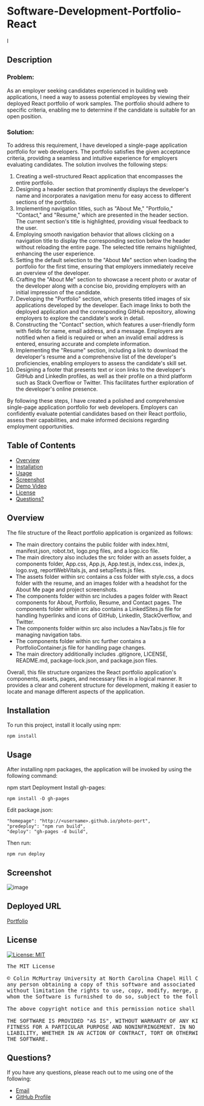 # Software-Development-Portfolio-React

I 

## Description 
### Problem:

As an employer seeking candidates experienced in building web applications, I need a way to assess potential employees by viewing their deployed React portfolio of work samples. The portfolio should adhere to specific criteria, enabling me to determine if the candidate is suitable for an open position.

### Solution:

To address this requirement, I have developed a single-page application portfolio for web developers. The portfolio satisfies the given acceptance criteria, providing a seamless and intuitive experience for employers evaluating candidates. The solution involves the following steps:

1. Creating a well-structured React application that encompasses the entire portfolio.
2. Designing a header section that prominently displays the developer's name and incorporates a navigation menu for easy access to different sections of the portfolio.
3. Implementing navigation titles, such as "About Me," "Portfolio," "Contact," and "Resume," which are presented in the header section. The current section's title is highlighted, providing visual feedback to the user.
4. Employing smooth navigation behavior that allows clicking on a navigation title to display the corresponding section below the header without reloading the entire page. The selected title remains highlighted, enhancing the user experience.
5. Setting the default selection to the "About Me" section when loading the portfolio for the first time, ensuring that employers immediately receive an overview of the developer.
6. Crafting the "About Me" section to showcase a recent photo or avatar of the developer along with a concise bio, providing employers with an initial impression of the candidate.
7. Developing the "Portfolio" section, which presents titled images of six applications developed by the developer. Each image links to both the deployed application and the corresponding GitHub repository, allowing employers to explore the candidate's work in detail.
8. Constructing the "Contact" section, which features a user-friendly form with fields for name, email address, and a message. Employers are notified when a field is required or when an invalid email address is entered, ensuring accurate and complete information.
9. Implementing the "Resume" section, including a link to download the developer's resume and a comprehensive list of the developer's proficiencies, enabling employers to assess the candidate's skill set.
10. Designing a footer that presents text or icon links to the developer's GitHub and LinkedIn profiles, as well as their profile on a third platform such as Stack Overflow or Twitter. This facilitates further exploration of the developer's online presence.

By following these steps, I have created a polished and comprehensive single-page application portfolio for web developers. Employers can confidently evaluate potential candidates based on their React portfolio, assess their capabilities, and make informed decisions regarding employment opportunities.

## Table of Contents
- [Overview](#overview)
- [Installation](#installation)
- [Usage](#usage)
- [Screenshot](#screenshot)
- [Demo Video](#demo)
- [License](#license)
- [Questions?](#quest)

## Overview 

The file structure of the React portfolio application is organized as follows:

* The main directory contains the public folder with index.html, manifest.json, robot.txt, logo.png files, and a logo.ico file.
* The main directory also includes the src folder with an assets folder, a components folder, App.css, App.js, App.test.js, index.css, index.js, logo.svg, reportWebVitals.js, and setupTests.js files.
* The assets folder within src contains a css folder with style.css, a docs folder with the resume, and an images folder with a headshot for the About Me page and project screenshots.
* The components folder within src includes a pages folder with React components for About, Portfolio, Resume, and Contact pages.
The components folder within src also contains a LinkedSites.js file for handling hyperlinks and icons of GitHub, LinkedIn, StackOverflow, and Twitter.
* The components folder within src also includes a NavTabs.js file for managing navigation tabs.
* The components folder within src further contains a PortfolioContainer.js file for handling page changes.
* The main directory additionally includes .gitignore, LICENSE, README.md, package-lock.json, and package.json files.

Overall, this file structure organizes the React portfolio application's components, assets, pages, and necessary files in a logical manner. It provides a clear and coherent structure for development, making it easier to locate and manage different aspects of the application.

## Installation
To run this project, install it locally using npm:

```npm install```

## Usage
After installing npm packages, the application will be invoked by using the following command:

npm start
Deployment
Install gh-pages:

```npm install -D gh-pages```

Edit package.json:

```
"homepage": "http://<username>.github.io/photo-port",
"predeploy": "npm run build",
"deploy": "gh-pages -d build",
```

Then run:

```npm run deploy```
  
## Screenshot

![image](https://user-images.githubusercontent.com/112663656/221924444-b2a890f0-652e-4967-bf23-9874287776b9.png)

## Deployed URL

<a href="https://codingcolinmcm.github.io/reactPortfolio/">Portfolio</a>

## License

[![License: MIT](https://img.shields.io/badge/License-MIT-yellow.svg)](https://opensource.org/licenses/MIT)

<pre>
The MIT License

© Colin McMurtray University at North Carolina Chapel Hill Coding Bootcamp MIT License Copyright (c) 2023 Permission is hereby granted, free of charge, to 
any person obtaining a copy of this software and associated documentation files (the "Software"), to deal in the Software without restriction, including 
without limitation the rights to use, copy, modify, merge, publish, distribute, sublicense, and/or sell copies of the Software, and to permit persons to 
whom the Software is furnished to do so, subject to the following conditions:

The above copyright notice and this permission notice shall be included in all copies or substantial portions of the Software.

THE SOFTWARE IS PROVIDED "AS IS", WITHOUT WARRANTY OF ANY KIND, EXPRESS OR IMPLIED, INCLUDING BUT NOT LIMITED TO THE WARRANTIES OF MERCHANTABILITY, 
FITNESS FOR A PARTICULAR PURPOSE AND NONINFRINGEMENT. IN NO EVENT SHALL THE AUTHORS OR COPYRIGHT HOLDERS BE LIABLE FOR ANY CLAIM, DAMAGES OR OTHER 
LIABILITY, WHETHER IN AN ACTION OF CONTRACT, TORT OR OTHERWISE, ARISING FROM, OUT OF OR IN CONNECTION WITH THE SOFTWARE OR THE USE OR OTHER DEALINGS IN 
THE SOFTWARE.
</pre>

## Questions? <a name="quest"></a>

If you have any questions, please reach out to me using one of the following:

- [Email](mailto:mcmurtraycolin@gmail.com)
- [GitHub Profile](https://github.com/codingColinMcM)
